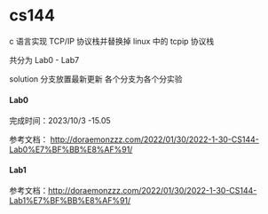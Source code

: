 # cs144

c 语言实现 TCP/IP 协议栈并替换掉 linux 中的 tcpip 协议栈

共分为 Lab0 - Lab7

solution 分支放置最新更新
各个分支为各个分实验

#### Lab0

完成时间：2023/10/3 -15.05

参考文档： http://doraemonzzz.com/2022/01/30/2022-1-30-CS144-Lab0%E7%BF%BB%E8%AF%91/

#### Lab1

参考文档：http://doraemonzzz.com/2022/01/30/2022-1-30-CS144-Lab1%E7%BF%BB%E8%AF%91/
